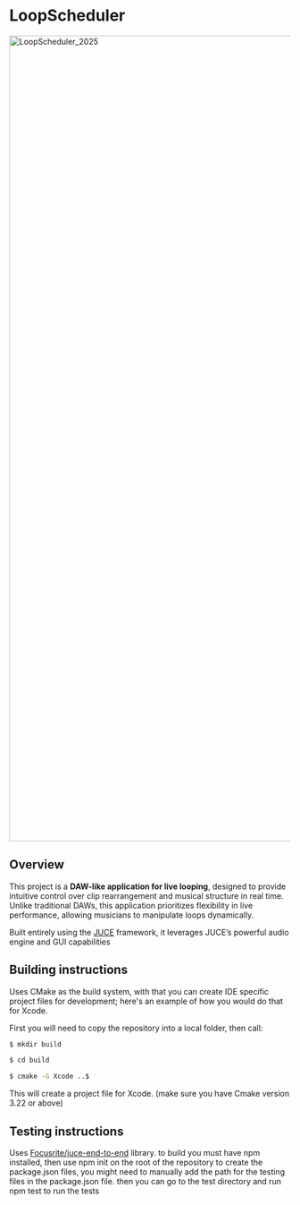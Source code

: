 # LoopScheduler

<img width="1440" alt="LoopScheduler_2025" src="https://github.com/user-attachments/assets/a3fd54f3-ca41-4190-850f-9f4b0226f363" />

## Overview
This project is a **DAW-like application for live looping**, designed to provide intuitive control over clip rearrangement and musical structure in real time. Unlike traditional DAWs, this application prioritizes flexibility in live performance, allowing musicians to manipulate loops dynamically.

Built entirely using the [JUCE](https://github.com/juce-framework/JUCE) framework, it leverages JUCE’s powerful audio engine and GUI capabilities

## Building instructions

Uses CMake as the build system, with that you can create IDE specific project files for development; here's an example of how you would do that for Xcode.

First you will need to copy the repository into a local folder, then call:

```bash
$ mkdir build

$ cd build

$ cmake -G Xcode ..$
```

This will create a project file for Xcode. (make sure you have Cmake version 3.22 or above)

## Testing instructions

Uses [Focusrite/juce-end-to-end](https://github.com/FocusriteGroup/juce-end-to-end/tree/main) library. to build you must have npm installed, then use npm init on the root of the repository to create the package.json files, you might need to manually add the path for the testing files in the package.json file. then you can go to the test directory and run npm test to run the tests
